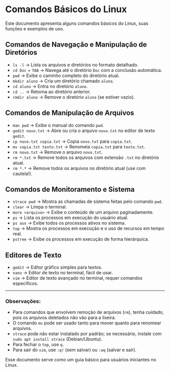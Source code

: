 # Comandos Básicos do Linux

Este documento apresenta alguns comandos básicos do Linux, suas funções e exemplos de uso.

## Comandos de Navegação e Manipulação de Diretórios

- `ls -l` → Lista os arquivos e diretórios no formato detalhado.
- `cd Doc` + `TAB` → Navega até o diretório `Doc` com a conclusão automática.
- `pwd` → Exibe o caminho completo do diretório atual.
- `mkdir aluno` → Cria um diretório chamado `aluno`.
- `cd aluno` → Entra no diretório `aluno`.
- `cd ..` → Retorna ao diretório anterior.
- `rmdir aluno` → Remove o diretório `aluno` (se estiver vazio).

## Comandos de Manipulação de Arquivos

- `man pwd` → Exibe o manual do comando `pwd`.
- `gedit novo.txt` → Abre ou cria o arquivo `novo.txt` no editor de texto `gedit`.
- `cp novo.txt copia.txt` → Copia `novo.txt` para `copia.txt`.
- `mv copia.txt texto.txt` → Renomeia `copia.txt` para `texto.txt`.
- `rm novo.txt` → Remove o arquivo `novo.txt`.
- `rm *.txt` → Remove todos os arquivos com extensão `.txt` no diretório atual.
- `rm *.*` → Remove todos os arquivos no diretório atual (use com cautela!).

## Comandos de Monitoramento e Sistema

- `strace pwd` → Mostra as chamadas de sistema feitas pelo comando `pwd`.
- `clear` → Limpa o terminal.
- `more <arquivo>` → Exibe o conteúdo de um arquivo paginadamente.
- `ps` → Lista os processos em execução do usuário atual.
- `ps aux` → Exibe todos os processos ativos no sistema.
- `top` → Mostra os processos em execução e o uso de recursos em tempo real.
- `pstree` → Exibe os processos em execução de forma hierárquica.

## Editores de Texto

- `gedit` → Editor gráfico simples para textos.
- `nano` → Editor de texto no terminal, fácil de usar.
- `vim` → Editor de texto avançado no terminal, requer comandos específicos.

---

### Observações:
- Para comandos que envolvem remoção de arquivos (`rm`), tenha cuidado, pois os arquivos deletados não vão para a lixeira.
- O comando `mv` pode ser usado tanto para mover quanto para renomear arquivos.
- `strace` pode não estar instalado por padrão; se necessário, instale com `sudo apt install strace` (Debian/Ubuntu).
- Para fechar o `top`, use `q`.
- Para sair do `vim`, use `:q!` (sem salvar) ou `:wq` (salvar e sair).

Esse documento serve como um guia básico para usuários iniciantes no Linux.

